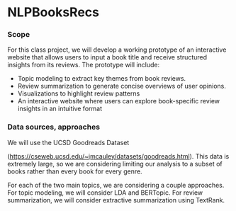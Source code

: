 # NLPBooksRecs

### Scope
For this class project, we will develop a working prototype of an interactive website that allows users
to input a book title and receive structured insights from its reviews. The prototype will include:

* Topic modeling to extract key themes from book reviews.
* Review summarization to generate concise overviews of user opinions.
* Visualizations to highlight review patterns
* An interactive website where users can explore book-specific review insights in an intuitive format

### Data sources, approaches
We will use the UCSD Goodreads Dataset

(https://cseweb.ucsd.edu/~jmcauley/datasets/goodreads.html). This data is extremely large, so we are
considering limiting our analysis to a subset of books rather than every book for every genre.

For each of the two main topics, we are considering a couple approaches. For topic modeling, we
will consider LDA and BERTopic. For review summarization, we will consider extractive
summarization using TextRank.
